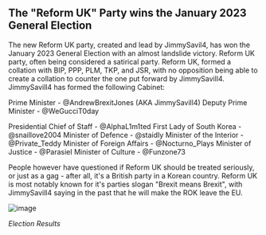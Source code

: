 ## The "Reform UK" Party wins the January 2023 General Election

The new Reform UK party, created and lead by JimmySavil4, has won the January 2023 General Election with an almost landslide victory. Reform UK party, often being considered a satirical party. Reform UK, formed a collation with BIP, PPP, PLM, TKP, and JSR, with no opposition being able to create a collation to counter the one put forward by JimmySavill4. JimmySavill4 has formed the following Cabinet: 

Prime Minister - @AndrewBrexitJones (AKA JimmySavill4) 
Deputy Prime Minister - @WeGucciT0day 

Presidential Chief of Staff - @AlphaL1m1ted 
First Lady of South Korea - @snaillove2004 
Minister of Defence - @staidIy 
Minister of the Interior - @Private_Teddy 
Minister of Foreign Affairs - @Nocturno_Plays 
Minister of Justice - @ParasieI 
Minister of Culture - @Funzone73 

People however have questioned if Reform UK should be treated seriously, or just as a gag - after all, it's a British party in a Korean country. Reform UK is most notably known for it's parties slogan "Brexit means Brexit", with JimmySavill4 saying in the past that he will make the ROK leave the EU. 

![image](https://user-images.githubusercontent.com/119078441/210452024-67eb1abd-4120-4878-9187-b70974de91d4.png)

_Election Results_
